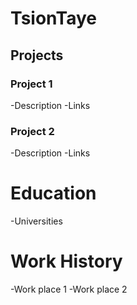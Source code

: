 # TsionTaye

## Projects

### Project 1
-Description
-Links

### Project 2
-Description 
-Links

# Education
-Universities

# Work History
-Work place 1
-Work place 2
